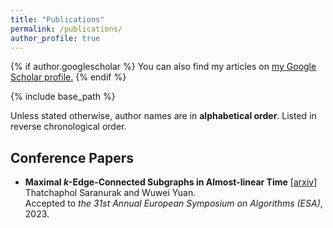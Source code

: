 ```yaml
---
title: "Publications"
permalink: /publications/
author_profile: true
---
```


{% if author.googlescholar %}
  You can also find my articles on <u><a href="{{author.googlescholar}}">my Google Scholar profile</a>.</u>
{% endif %}

{% include base_path %}


Unless stated otherwise, author names are in **alphabetical order**. Listed in reverse chronological order.

## Conference Papers
- **Maximal $k$-Edge-Connected Subgraphs in Almost-linear Time** \[[arxiv](https://arxiv.org/abs/2307.00147)\]<br>
  Thatchaphol Saranurak and Wuwei Yuan.<br>
  Accepted to *the 31st Annual European Symposium on Algorithms (ESA)*, 2023.
